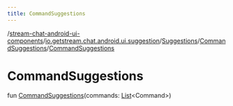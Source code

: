 ```yaml
---
title: CommandSuggestions
---
```

/[stream-chat-android-ui-components](../../../index.md)/[io.getstream.chat.android.ui.suggestion](../../index.md)/[Suggestions](../index.md)/[CommandSuggestions](index.md)/[CommandSuggestions](CommandSuggestions.md)  
  
  
  
# CommandSuggestions  
fun [CommandSuggestions](CommandSuggestions.md)(commands: [List](https://kotlinlang.org/api/latest/jvm/stdlib/kotlin.collections/-list/index.html)&lt;Command&gt;)
